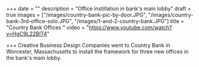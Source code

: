 +++
date = ""
description = "Office instillation in bank's main lobby"
draft = true
images = ["/images/country-bank-pic-by-door.JPG", "/images/country-bank-3rd-office-solo.JPG", "/images/1-and-2-country-bank.JPG"]
title = "Country Bank Offices "
video = "https://www.youtube.com/watch?v=HgC9L22BIT4"

+++
Creative Business Design Companies went to Country Bank in Worcester, Massachusetts to install the framework for three new offices in the bank's main lobby.